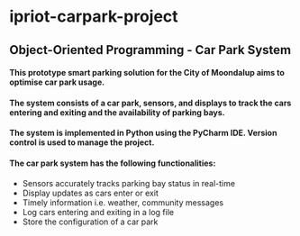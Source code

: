 # ipriot-carpark-project
## Object-Oriented Programming - Car Park System
#### This prototype smart parking solution for the City of Moondalup aims to optimise car park usage. 
#### The system consists of a car park, sensors, and displays to track the cars entering and exiting and the availability of parking bays.

#### The system is implemented in Python using the PyCharm IDE. Version control is used to manage the project. 
#### The car park system has the following functionalities:
- Sensors accurately tracks parking bay status in real-time
- Display updates as cars enter or exit
- Timely information i.e. weather, community messages
- Log cars entering and exiting in a log file 
- Store the configuration of a car park 